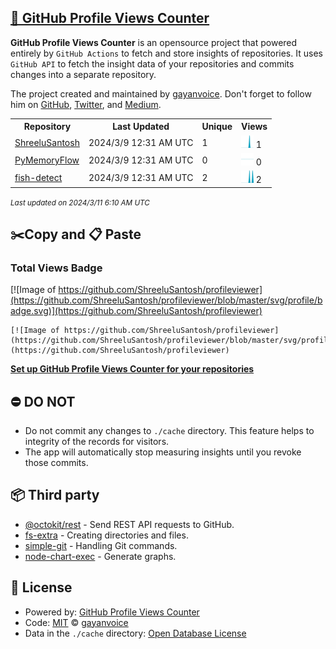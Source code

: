 ## [🚀 GitHub Profile Views Counter](https://github.com/gayanvoice/github-profile-views-counter)
**GitHub Profile Views Counter** is an opensource project that powered entirely by  `GitHub Actions` to fetch and store insights of repositories.
It uses `GitHub API` to fetch the insight data of your repositories and commits changes into a separate repository.

The project created and maintained by [gayanvoice](https://github.com/gayanvoice). Don't forget to follow him on [GitHub](https://github.com/gayanvoice), [Twitter](https://twitter.com/gayanvoice), and [Medium](https://gayanvoice.medium.com/).

<table>
	<tr>
		<th>
			Repository
		</th>
		<th>
			Last Updated
		</th>
		<th>
			Unique
		</th>
		<th>
			Views
		</th>
	</tr>
	<tr>
		<td>
			<a href="https://github.com/ShreeluSantosh/profileviewer/tree/master/readme/655957517/year.md">
				ShreeluSantosh
			</a>
		</td>
		<td>
			2024/3/9 12:31 AM UTC
		</td>
		<td>
			1
		</td>
		<td>
			<img alt="Response time graph" src="https://github.com/ShreeluSantosh/profileviewer/raw/master/graph/655957517/small/year.png" height="20"> 1
		</td>
	</tr>
	<tr>
		<td>
			<a href="https://github.com/ShreeluSantosh/profileviewer/tree/master/readme/714185209/year.md">
				PyMemoryFlow
			</a>
		</td>
		<td>
			2024/3/9 12:31 AM UTC
		</td>
		<td>
			0
		</td>
		<td>
			<img alt="Response time graph" src="https://github.com/ShreeluSantosh/profileviewer/raw/master/graph/714185209/small/year.png" height="20"> 0
		</td>
	</tr>
	<tr>
		<td>
			<a href="https://github.com/ShreeluSantosh/profileviewer/tree/master/readme/631992812/year.md">
				fish-detect
			</a>
		</td>
		<td>
			2024/3/9 12:31 AM UTC
		</td>
		<td>
			2
		</td>
		<td>
			<img alt="Response time graph" src="https://github.com/ShreeluSantosh/profileviewer/raw/master/graph/631992812/small/year.png" height="20"> 2
		</td>
	</tr>
</table>

<small><i>Last updated on 2024/3/11 6:10 AM UTC</i></small>

## ✂️Copy and 📋 Paste
### Total Views Badge
[![Image of https://github.com/ShreeluSantosh/profileviewer](https://github.com/ShreeluSantosh/profileviewer/blob/master/svg/profile/badge.svg)](https://github.com/ShreeluSantosh/profileviewer)

```readme
[![Image of https://github.com/ShreeluSantosh/profileviewer](https://github.com/ShreeluSantosh/profileviewer/blob/master/svg/profile/badge.svg)](https://github.com/ShreeluSantosh/profileviewer)
```
[**Set up GitHub Profile Views Counter for your repositories**](https://github.com/gayanvoice/github-profile-views-counter)
## ⛔ DO NOT
- Do not commit any changes to `./cache` directory. This feature helps to integrity of the records for visitors.
- The app will automatically stop measuring insights until you revoke those commits.
## 📦 Third party

- [@octokit/rest](https://www.npmjs.com/package/@octokit/rest) - Send REST API requests to GitHub.
- [fs-extra](https://www.npmjs.com/package/fs-extra) - Creating directories and files.
- [simple-git](https://www.npmjs.com/package/simple-git) - Handling Git commands.
- [node-chart-exec](https://www.npmjs.com/package/node-chart-exec) - Generate graphs.
## 📄 License
- Powered by: [GitHub Profile Views Counter](https://github.com/gayanvoice/github-profile-views-counter)
- Code: [MIT](./LICENSE) © [gayanvoice](https://github.com/gayanvoice)
- Data in the `./cache` directory: [Open Database License](https://opendatacommons.org/licenses/odbl/1-0/)
